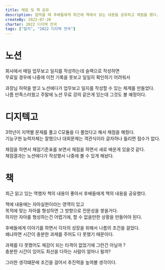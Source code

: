 ```yaml
---
title: 채점 및 책 공유
description: 밥먹을 때 후배들에게 최근에 책에서 읽는 내용을 공유하고 채점을 했다.
createBy: 2022-07-20
charter: 2022 디지텍 전국
tags: ["일지", "2022 디지텍 전국"]
---
```


# 노션

회사에서 매일 업무보고 일지를 작성하는데 슬랙으로 작성하면  
무료일 경우에 나중에 이전 기록을 못보고 일일히 확인하기 어려워서

과장님 허락을 받고 노션에다가 업무보고 일지를 작성할 수 있는 체계를 만들었다.  
나름 만족스러웠고 주말에 노션 무료 강의 같은게 있는데 그것도 볼 예정이다.

# 디지텍고

3학년이 지역별 문제를 풀고 C모듈을 다 풀었다고 해서 채점을 해줬다.  
기능구현 능력자체는 잘했으나 대회문제는 객관식이라 글자하나 틀리면 점수가 없다.

채점을 하면서 채점기준표를 보면서 채점을 하면서 새로 배운게 있을것 같다.  
채점결과는 노션에다가 작성했서 나중에 볼 수 있게 해놨다.

# 책

최근 읽고 있는 역행자 책의 내용이 좋아서 후배들에게 책의 내용을 공유했다.

책에 내용에는 자아실현이라는 영역이 있고  
목적에 맞는 자아를 형성하면 그 방향으로 전문성을 쌓을거다.  
하지만 자아를 형성하는건 어렵기에, 할 수 없을만한 상황을 만들어야 된다.

후배들에게 이야기를 하면서 각자의 성장을 위해서 나름의 조건을 걸었다.  
왜냐하면 시간이 충분한 과제를 주어도 다 못했기 때문이다.

과제를 다 못했어도 체감이 되는 타격이 없었기에 그런건 아닐까 ?  
충분한 시간이 있어도 최선을 다하는 사람이 얼마나 될까?

그러한 생각떄문에 조건을 걸어서 추진력을 높여볼 생각이다.
